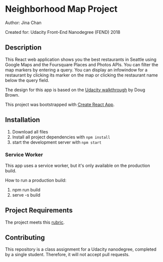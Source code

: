 # Neighborhood Map Project

Author: Jina Chan

Created for: Udacity Front-End Nanodegree (FEND) 2018

## Description
This React web application shows you the best restaurants in Seattle using Google Maps and the Foursquare Places and Photos APIs. You can filter the map markers by entering a query. You can display an infowindow for a restaurant by clicking its marker on the map or clicking the restaurant name below the query field.

The design for this app is based on the [Udacity walkthrough](https://youtu.be/NVAVLCJwAAo) by Doug Brown.

This project was bootstrapped with [Create React App](https://github.com/facebook/create-react-app).

## Installation
1. Download all files
2. Install all project dependencies with `npm install`
3. start the development server with `npm start`

### Service Worker
This app uses a service worker, but it's only available on the production build.

How to run a production build:
1. npm run build
2. serve -s build


## Project Requirements
The project meets this [rubric](https://review.udacity.com/#!/rubrics/1351/view).

## Contributing
This repository is a class assignment for a Udacity nanodegree, completed by a single student. Therefore, it will not accept pull requests. 

